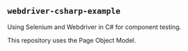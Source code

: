 ## `webdriver-csharp-example`

Using Selenium and Webdriver in C# for component testing.

This repository uses the Page Object Model.